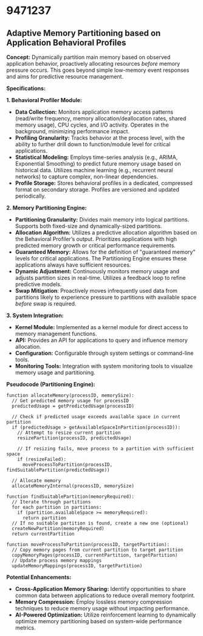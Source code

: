 # 9471237

## Adaptive Memory Partitioning based on Application Behavioral Profiles

**Concept:** Dynamically partition main memory based on observed application behavior, proactively allocating resources *before* memory pressure occurs. This goes beyond simple low-memory event responses and aims for predictive resource management.

**Specifications:**

**1. Behavioral Profiler Module:**

*   **Data Collection:** Monitors application memory access patterns (read/write frequency, memory allocation/deallocation rates, shared memory usage), CPU cycles, and I/O activity. Operates in the background, minimizing performance impact.
*   **Profiling Granularity:**  Tracks behavior at the process level, with the ability to further drill down to function/module level for critical applications.
*   **Statistical Modeling:** Employs time-series analysis (e.g., ARIMA, Exponential Smoothing) to predict future memory usage based on historical data.  Utilizes machine learning (e.g., recurrent neural networks) to capture complex, non-linear dependencies.
*   **Profile Storage:** Stores behavioral profiles in a dedicated, compressed format on secondary storage. Profiles are versioned and updated periodically.

**2. Memory Partitioning Engine:**

*   **Partitioning Granularity:** Divides main memory into logical partitions.  Supports both fixed-size and dynamically-sized partitions.
*   **Allocation Algorithm:** Utilizes a predictive allocation algorithm based on the Behavioral Profiler’s output.  Prioritizes applications with high predicted memory growth or critical performance requirements.
*   **Guaranteed Memory:**  Allows for the definition of "guaranteed memory" levels for critical applications.  The Partitioning Engine ensures these applications always have sufficient resources.
*   **Dynamic Adjustment:** Continuously monitors memory usage and adjusts partition sizes in real-time.  Utilizes a feedback loop to refine predictive models.
*    **Swap Mitigation**: Proactively moves infrequently used data from partitions likely to experience pressure to partitions with available space *before* swap is required.

**3. System Integration:**

*   **Kernel Module:** Implemented as a kernel module for direct access to memory management functions.
*   **API:** Provides an API for applications to query and influence memory allocation.
*   **Configuration:** Configurable through system settings or command-line tools.
*   **Monitoring Tools:** Integration with system monitoring tools to visualize memory usage and partitioning.

**Pseudocode (Partitioning Engine):**

```
function allocateMemory(processID, memorySize):
  // Get predicted memory usage for processID
  predictedUsage = getPredictedUsage(processID)

  // Check if predicted usage exceeds available space in current partition
  if (predictedUsage > getAvailableSpaceInPartition(processID)):
    // Attempt to resize current partition
    resizePartition(processID, predictedUsage)

    // If resizing fails, move process to a partition with sufficient space
    if (resizeFailed):
      moveProcessToPartition(processID, findSuitablePartition(predictedUsage))

  // Allocate memory
  allocateMemoryInternal(processID, memorySize)

function findSuitablePartition(memoryRequired):
  // Iterate through partitions
  for each partition in partitions:
    if (partition.availableSpace >= memoryRequired):
      return partition
  // If no suitable partition is found, create a new one (optional)
  createNewPartition(memoryRequired)
  return currentPartition

function moveProcessToPartition(processID, targetPartition):
  // Copy memory pages from current partition to target partition
  copyMemoryPages(processID, currentPartition, targetPartition)
  // Update process memory mappings
  updateMemoryMappings(processID, targetPartition)
```

**Potential Enhancements:**

*   **Cross-Application Memory Sharing:** Identify opportunities to share common data between applications to reduce overall memory footprint.
*   **Memory Compression:** Employ lossless memory compression techniques to reduce memory usage without impacting performance.
*   **AI-Powered Optimization:**  Utilize reinforcement learning to dynamically optimize memory partitioning based on system-wide performance metrics.